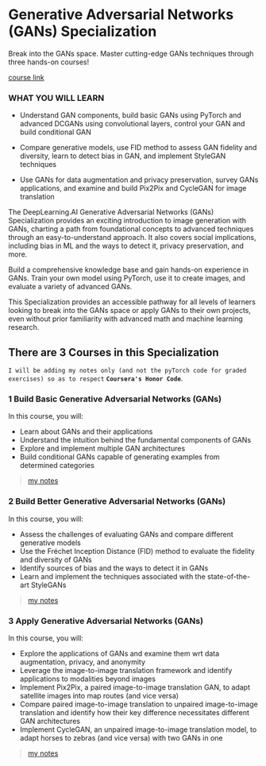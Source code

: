 # Generative Adversarial Networks (GANs) Specialization

Break into the GANs space. Master cutting-edge GANs techniques through three hands-on courses!

[course link](https://www.coursera.org/specializations/generative-adversarial-networks-gans)


### WHAT YOU WILL LEARN
- Understand GAN components, build basic GANs using PyTorch and advanced DCGANs using convolutional layers, control your GAN and build conditional GAN

- Compare generative models, use FID method to assess GAN fidelity and diversity, learn to detect bias in GAN, and implement StyleGAN techniques

- Use GANs for data augmentation and privacy preservation, survey GANs applications, and examine and build Pix2Pix and CycleGAN for image translation


The DeepLearning.AI Generative Adversarial Networks (GANs) Specialization provides an exciting introduction to image generation with GANs, charting a path from foundational concepts to advanced techniques through an easy-to-understand approach. It also covers social implications, including bias in ML and the ways to detect it, privacy preservation, and more.

Build a comprehensive knowledge base and gain hands-on experience in GANs. Train your own model using PyTorch, use it to create images, and evaluate a variety of advanced GANs. 

This Specialization provides an accessible pathway for all levels of learners looking to break into the GANs space or apply GANs to their own projects, even without prior familiarity with advanced math and machine learning research.



## There are 3 Courses in this Specialization

`I will be adding my notes only (and not the pyTorch code for graded exercises) so as to respect` **``Coursera's Honor Code``**.

### 1 Build Basic Generative Adversarial Networks (GANs)

In this course, you will:

- Learn about GANs and their applications
- Understand the intuition behind the fundamental components of GANs
- Explore and implement multiple GAN architectures
- Build conditional GANs capable of generating examples from determined categories

> [my notes]()


### 2 Build Better Generative Adversarial Networks (GANs)

In this course, you will:

- Assess the challenges of evaluating GANs and compare different generative models
- Use the Fréchet Inception Distance (FID) method to evaluate the fidelity and diversity of GANs
- Identify sources of bias and the ways to detect it in GANs
- Learn and implement the techniques associated with the state-of-the-art StyleGANs

> [my notes]()

### 3 Apply Generative Adversarial Networks (GANs)

In this course, you will:

- Explore the applications of GANs and examine them wrt data augmentation, privacy, and anonymity
- Leverage the image-to-image translation framework and identify applications to modalities beyond images
- Implement Pix2Pix, a paired image-to-image translation GAN, to adapt satellite images into map routes (and vice versa)
- Compare paired image-to-image translation to unpaired image-to-image translation and identify how their key difference necessitates different GAN architectures
- Implement CycleGAN, an unpaired image-to-image translation model, to adapt horses to zebras (and vice versa) with two GANs in one

> [my notes]()
